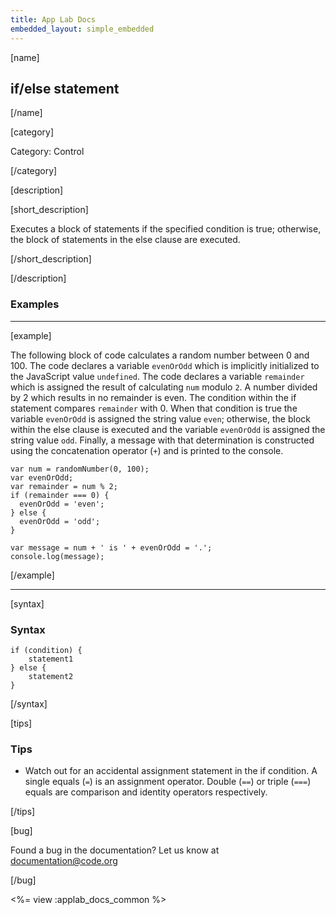 ```yaml
---
title: App Lab Docs
embedded_layout: simple_embedded
---
```


[name]

## if/else statement

[/name]

[category]

Category: Control

[/category]

[description]

[short_description]

Executes a block of statements if the specified condition is true; otherwise, the block of statements in the else clause are executed.

[/short_description]

[/description]

### Examples
____________________________________________________

[example]

The following block of code calculates a random number between 0 and 100.
The code declares a variable `evenOrOdd` which is implicitly initialized to the JavaScript value `undefined`.
The code declares a variable `remainder` which is assigned the result of calculating `num` modulo `2`.
A number divided by 2 which results in no remainder is even.
The condition within the if statement compares `remainder` with 0. When that condition is true the variable `evenOrOdd` is assigned the string value `even`; otherwise, the block within the else clause is executed and the variable `evenOrOdd` is assigned the string value `odd`.
Finally, a message with that determination is constructed using the concatenation operator (`+`) and is printed to the console.


```
var num = randomNumber(0, 100);
var evenOrOdd;
var remainder = num % 2;
if (remainder === 0) {
  evenOrOdd = 'even';
} else {
  evenOrOdd = 'odd';
}

var message = num + ' is ' + evenOrOdd = '.';
console.log(message);
```

[/example]
____________________________________________________

[syntax]

### Syntax

```
if (condition) {
    statement1
} else {
    statement2
}
```

[/syntax]

[tips]

### Tips
- Watch out for an accidental assignment statement in the if condition. A single equals (`=`) is an assignment operator.
Double (`==`) or triple (`===`) equals are comparison and identity operators respectively.

[/tips]

[bug]

Found a bug in the documentation? Let us know at documentation@code.org

[/bug]

<%= view :applab_docs_common %>
